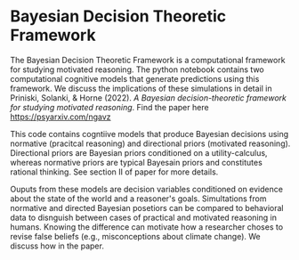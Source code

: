 # Bayesian Decision Theoretic Framework
The Bayesian Decision Theoretic Framework is a computational framework for studying motivated reasoning. The python notebook contains two computational cognitive models that generate predictions using this framework. We discuss the implications of these simulations in detail in Priniski, Solanki, & Horne (2022). _A Bayesian decision-theoretic framework for studying motivated reasoning_. Find the paper here https://psyarxiv.com/ngavz

This code contains cogntiive models that produce Bayesian decisions using normative (pracitcal reasoning) and directional priors (motivated reasoning).  Directional priors are Bayesian priors conditioned on a utility-calculus, whereas normative priors are typical Bayesain priors and constitutes rational thinking. See section II of paper for more details. 

Ouputs from these models are decision variables conditioned on evidence about the state of the world and a reasoner's goals. Simultations from normative and directed Bayesian posetiors can be compared to behavioral data to disnguish between cases of practical and motivated reasoning in humans. Knowing the difference can motivate how a researcher choses to revise false beliefs (e.g., misconceptions about climate change). We discuss how in the paper. 
